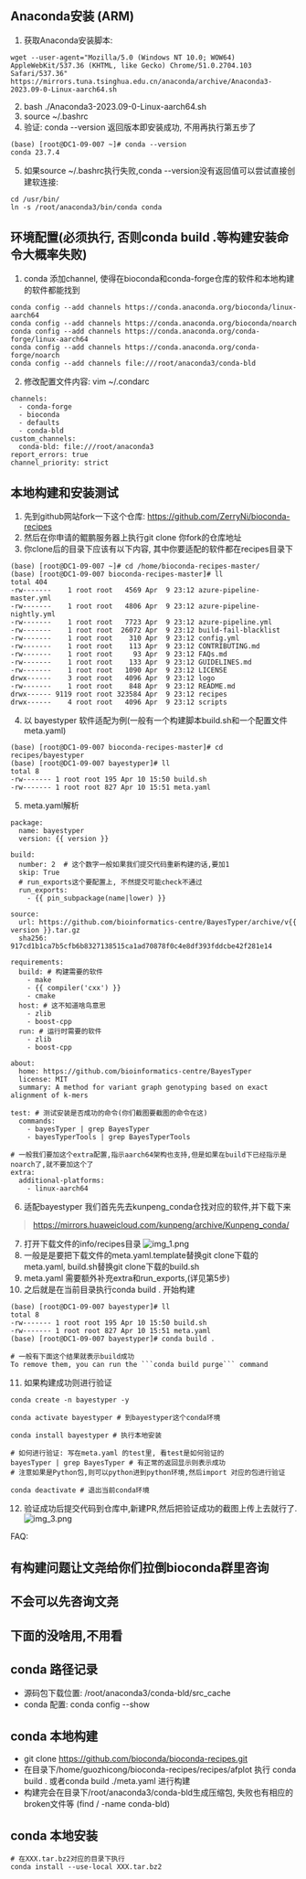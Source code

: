 
## Anaconda安装 (ARM)

1. 获取Anaconda安装脚本:
```
wget --user-agent="Mozilla/5.0 (Windows NT 10.0; WOW64) AppleWebKit/537.36 (KHTML, like Gecko) Chrome/51.0.2704.103 Safari/537.36" https://mirrors.tuna.tsinghua.edu.cn/anaconda/archive/Anaconda3-2023.09-0-Linux-aarch64.sh
```
2. bash ./Anaconda3-2023.09-0-Linux-aarch64.sh
3. source ~/.bashrc
4. 验证: conda --version 返回版本即安装成功, 不用再执行第五步了
```shell
(base) [root@DC1-09-007 ~]# conda --version
conda 23.7.4
```
5. 如果source ~/.bashrc执行失败,conda --version没有返回值可以尝试直接创建软连接:
```
cd /usr/bin/
ln -s /root/anaconda3/bin/conda conda
```

## 环境配置(必须执行, 否则conda build .等构建安装命令大概率失败)
1. conda 添加channel, 使得在bioconda和conda-forge仓库的软件和本地构建的软件都能找到
```shell
conda config --add channels https://conda.anaconda.org/bioconda/linux-aarch64
conda config --add channels https://conda.anaconda.org/bioconda/noarch
conda config --add channels https://conda.anaconda.org/conda-forge/linux-aarch64
conda config --add channels https://conda.anaconda.org/conda-forge/noarch
conda config --add channels file:///root/anaconda3/conda-bld
```
2. 修改配置文件内容: vim ~/.condarc

```shell
channels:
  - conda-forge
  - bioconda
  - defaults
  - conda-bld
custom_channels:
  conda-bld: file:///root/anaconda3
report_errors: true
channel_priority: strict
```

## 本地构建和安装测试
1. 先到github网站fork一下这个仓库: https://github.com/ZerryNi/bioconda-recipes
2. 然后在你申请的鲲鹏服务器上执行git clone 你fork的仓库地址
3. 你clone后的目录下应该有以下内容, 其中你要适配的软件都在recipes目录下
```shell
(base) [root@DC1-09-007 ~]# cd /home/bioconda-recipes-master/
(base) [root@DC1-09-007 bioconda-recipes-master]# ll
total 404
-rw-------    1 root root   4569 Apr  9 23:12 azure-pipeline-master.yml
-rw-------    1 root root   4806 Apr  9 23:12 azure-pipeline-nightly.yml
-rw-------    1 root root   7723 Apr  9 23:12 azure-pipeline.yml
-rw-------    1 root root  26072 Apr  9 23:12 build-fail-blacklist
-rw-------    1 root root    310 Apr  9 23:12 config.yml
-rw-------    1 root root    113 Apr  9 23:12 CONTRIBUTING.md
-rw-------    1 root root     93 Apr  9 23:12 FAQs.md
-rw-------    1 root root    133 Apr  9 23:12 GUIDELINES.md
-rw-------    1 root root   1090 Apr  9 23:12 LICENSE
drwx------    3 root root   4096 Apr  9 23:12 logo
-rw-------    1 root root    848 Apr  9 23:12 README.md
drwx------ 9119 root root 323584 Apr  9 23:12 recipes
drwx------    4 root root   4096 Apr  9 23:12 scripts
```
4. 以 bayestyper 软件适配为例(一般有一个构建脚本build.sh和一个配置文件meta.yaml)
```shell
(base) [root@DC1-09-007 bioconda-recipes-master]# cd recipes/bayestyper
(base) [root@DC1-09-007 bayestyper]# ll
total 8
-rw------- 1 root root 195 Apr 10 15:50 build.sh
-rw------- 1 root root 827 Apr 10 15:51 meta.yaml
```
5. meta.yaml解析
```shell
package:
  name: bayestyper
  version: {{ version }}

build:
  number: 2  # 这个数字一般如果我们提交代码重新构建的话,要加1
  skip: True
  # run_exports这个要配置上, 不然提交可能check不通过
  run_exports: 
    - {{ pin_subpackage(name|lower) }}

source:
  url: https://github.com/bioinformatics-centre/BayesTyper/archive/v{{ version }}.tar.gz
  sha256: 917cd1b1ca7b5cfb6b8327138515ca1ad70878f0c4e8df393fddcbe42f281e14

requirements:
  build: # 构建需要的软件
    - make
    - {{ compiler('cxx') }}
    - cmake
  host: # 这不知道啥鸟意思
    - zlib
    - boost-cpp
  run: # 运行时需要的软件
    - zlib
    - boost-cpp

about:
  home: https://github.com/bioinformatics-centre/BayesTyper
  license: MIT
  summary: A method for variant graph genotyping based on exact alignment of k-mers

test: # 测试安装是否成功的命令(你们截图要截图的命令在这)
  commands:
    - bayesTyper | grep BayesTyper
    - bayesTyperTools | grep BayesTyperTools

# 一般我们要加这个extra配置,指示aarch64架构也支持,但是如果在build下已经指示是noarch了,就不要加这个了
extra: 
  additional-platforms:
    - linux-aarch64
```
6. 适配bayestyper 我们首先先去kunpeng_conda仓找对应的软件,并下载下来
> https://mirrors.huaweicloud.com/kunpeng/archive/Kunpeng_conda/
7. 打开下载文件的info/recipes目录
![img_1.png](img_1.png)
8. 一般是是要把下载文件的meta.yaml.template替换git clone下载的meta.yaml, build.sh替换git clone下载的build.sh
9. meta.yaml 需要额外补充extra和run_exports,(详见第5步)
10. 之后就是在当前目录执行conda build . 开始构建
```shell
(base) [root@DC1-09-007 bayestyper]# ll
total 8
-rw------- 1 root root 195 Apr 10 15:50 build.sh
-rw------- 1 root root 827 Apr 10 15:51 meta.yaml
(base) [root@DC1-09-007 bayestyper]# conda build .

# 一般有下面这个结果就表示build成功
To remove them, you can run the ```conda build purge``` command
```

11. 如果构建成功则进行验证
```shell
conda create -n bayestyper -y 

conda activate bayestyper # 到bayestyper这个conda环境

conda install bayestyper # 执行本地安装

# 如何进行验证: 写在meta.yaml 的test里, 看test是如何验证的
bayesTyper | grep BayesTyper # 有正常的返回显示则表示成功
# 注意如果是Python包,则可以python进到python环境,然后import 对应的包进行验证

conda deactivate # 退出当前conda环境
```
12. 验证成功后提交代码到仓库中,新建PR,然后把验证成功的截图上传上去就行了.
![img_3.png](img_3.png)

FAQ:
## 有构建问题让文尧给你们拉倒bioconda群里咨询
## 不会可以先咨询文尧

## 下面的没啥用,不用看
## conda 路径记录
- 源码包下载位置: /root/anaconda3/conda-bld/src_cache
- conda 配置: conda config --show

## conda 本地构建
- git clone https://github.com/bioconda/bioconda-recipes.git
- 在目录下/home/guozhicong/bioconda-recipes/recipes/afplot 执行 conda build . 或者conda build ./meta.yaml 进行构建
- 构建完会在目录下/root/anaconda3/conda-bld生成压缩包, 失败也有相应的broken文件等 (find / -name conda-bld)

## conda 本地安装
```shell
# 在XXX.tar.bz2对应的目录下执行
conda install --use-local XXX.tar.bz2
```
